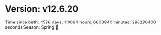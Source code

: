 # Version: v12.6.20
Time since birth: 4586 days, 110064 hours, 6603840 minutes, 396230400 seconds
Season: Spring 🌸
